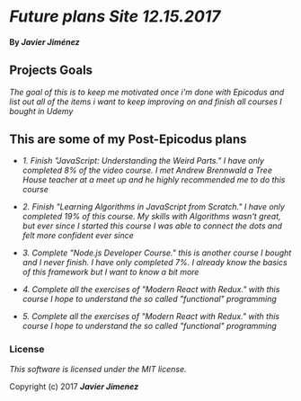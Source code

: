 # _Future plans Site 12.15.2017_

#### By _**Javier Jiménez**_

## Projects Goals
_The goal of this is to keep me motivated once i'm done with Epicodus and list out all of the items i want to keep improving on and finish all courses I bought in Udemy_

## This are some of my Post-Epicodus plans

* _1. Finish "JavaScript: Understanding the Weird Parts." I have only completed 8% of the video course. I met Andrew Brennwald a Tree House teacher at a meet up and he highly recommended me to do this course_

* _2. Finish "Learning Algorithms in JavaScript from Scratch." I have only completed 19% of this course. My skills with Algorithms wasn't great, but ever since I started this course I was able to connect the dots and felt more confident ever since_

* _3. Complete "Node.js Developer Course." this is another course I bought and I never finish. I have only completed 7%. I already know the basics of this framework but I want to know a bit more_

* _4. Complete all the exercises of "Modern React with Redux." with this course I hope to understand the so called "functional" programming_

* _5. Complete all the exercises of "Modern React with Redux." with this course I hope to understand the so called "functional" programming_









### License
*This software is licensed under the MIT license.*

Copyright (c) 2017 **_Javier Jimenez_**

